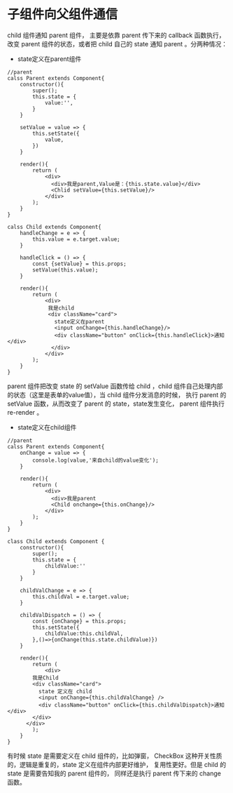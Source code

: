 # 子组件向父组件通信
child 组件通知 parent 组件， 主要是依靠 parent 传下来的 callback 函数执行，改变 parent 组件的状态，或者把 child 自己的 state 通知 parent 。分两种情况：
- state定义在parent组件

```
//parent
calss Parent extends Component{
    constructor(){
        super();
        this.state = {
            value:'',
        }
    }

    setValue = value => {
        this.setState({
            value,
        })
    }

    render(){
        return (
            <div>
              <div>我是parent,Value是：{this.state.value}</div>
              <Chlid setValue={this.setValue}/>
            </div>
        );
    }
}
```
```
calss Child extends Component{
    handleChange = e => {
        this.value = e.target.value;
    }

    handleClick = () => {
        const {setValue} = this.props;
        setValue(this.value);
    }

    render(){
        return (
            <div>
             我是child
             <div className="card">
               state定义在parent
               <input onChange={this.handleChange}/>
               <div className="button" onClick={this.handleClick}>通知</div>
              </div>
            </div>
        );
    }
}
```
parent 组件把改变 state 的 setValue 函数传给 child ，child 组件自己处理内部的状态（这里是表单的value值），当 child 组件分发消息的时候， 执行 parent 的 setValue 函数，从而改变了 parent 的 state，state发生变化， parent 组件执行 re-render 。
- state定义在child组件

```
//parent
calss Parent extends Component{
    onChange = value => {
        console.log(value,'来自child的value变化');
    }

    render(){
        return (
            <div>
              <div>我是parent
              <Child onchange={this.onChange}/>
            </div>
        );
    }
}
```
```
class Child extends Component {
    constructor(){
        super();
        this.state = {
            childValue:''
        }
    }

    childValChange = e => {
        this.childVal = e.target.value;
    }

    childValDispatch = () => {
        const {onChange} = this.props;
        this.setState({
            childValue:this.childVal,
        },()=>{onChange(this.state.childValue)})
    }

    render(){
        return (
            <div>
        我是Child
        <div className="card">
          state 定义在 child
          <input onChange={this.childValChange} />
          <div className="button" onClick={this.childValDispatch}>通知</div>
        </div>
      </div>
        );
    }
}
```
有时候 state 是需要定义在 child 组件的，比如弹窗， CheckBox 这种开关性质的，逻辑是重复的，state 定义在组件内部更好维护， 复用性更好。但是 child 的 state 是需要告知我的 parent 组件的， 同样还是执行 parent 传下来的 change 函数。